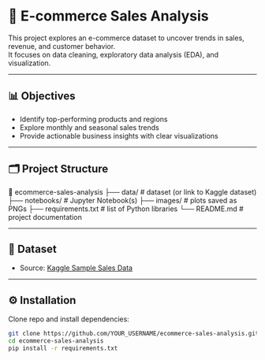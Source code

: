 # 🛒 E-commerce Sales Analysis

This project explores an e-commerce dataset to uncover trends in sales, revenue, and customer behavior.  
It focuses on data cleaning, exploratory data analysis (EDA), and visualization.

---

## 📊 Objectives

- Identify top-performing products and regions
- Explore monthly and seasonal sales trends
- Provide actionable business insights with clear visualizations

---

## 🗂️ Project Structure

📂 ecommerce-sales-analysis
├── data/ # dataset (or link to Kaggle dataset)
├── notebooks/ # Jupyter Notebook(s)
├── images/ # plots saved as PNGs
├── requirements.txt # list of Python libraries
└── README.md # project documentation

---

## 📂 Dataset

- Source: [Kaggle Sample Sales Data](https://www.kaggle.com/datasets/kyanyoga/sample-sales-data)

---

## ⚙️ Installation

Clone repo and install dependencies:

```bash
git clone https://github.com/YOUR_USERNAME/ecommerce-sales-analysis.git
cd ecommerce-sales-analysis
pip install -r requirements.txt
```
